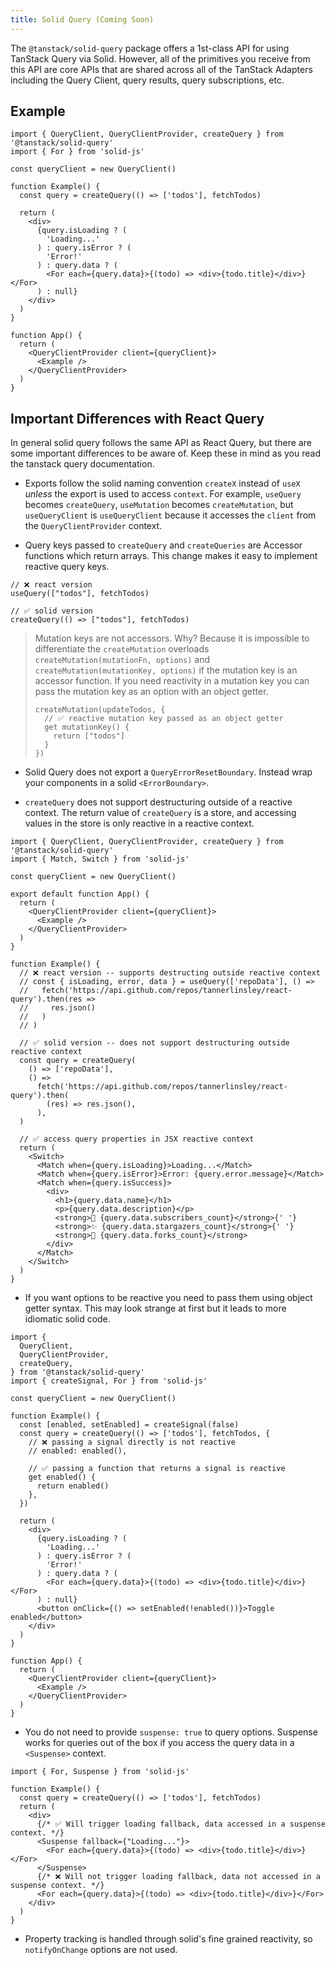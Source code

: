 ```yaml
---
title: Solid Query (Coming Soon)
---
```


The `@tanstack/solid-query` package offers a 1st-class API for using TanStack Query via Solid. However, all of the primitives you receive from this API are core APIs that are shared across all of the TanStack Adapters including the Query Client, query results, query subscriptions, etc.

## Example

```tsx
import { QueryClient, QueryClientProvider, createQuery } from '@tanstack/solid-query'
import { For } from 'solid-js'

const queryClient = new QueryClient()

function Example() {
  const query = createQuery(() => ['todos'], fetchTodos)

  return (
    <div>
      {query.isLoading ? (
        'Loading...'
      ) : query.isError ? (
        'Error!'
      ) : query.data ? (
        <For each={query.data}>{(todo) => <div>{todo.title}</div>}</For>
      ) : null}
    </div>
  )
}

function App() {
  return (
    <QueryClientProvider client={queryClient}>
      <Example />
    </QueryClientProvider>
  )
}

```

## Important Differences with React Query

In general solid query follows the same API as React Query, but there are some important differences to be aware of. Keep these in mind as you read the tanstack query documentation.

- Exports follow the solid naming convention `createX` instead of `useX` *unless* the export is used to access `context`. For example, `useQuery` becomes `createQuery`, `useMutation` becomes `createMutation`, but `useQueryClient` is `useQueryClient` because it accesses the `client` from the `QueryClientProvider` context.

- Query keys passed to `createQuery` and `createQueries` are Accessor functions which return arrays. This change makes it easy to implement reactive query keys.

```tsx
// ❌ react version
useQuery(["todos"], fetchTodos)

// ✅ solid version
createQuery(() => ["todos"], fetchTodos)
```

> Mutation keys are not accessors. Why? Because it is impossible to differentiate the `createMutation` overloads `createMutation(mutationFn, options)` and `createMutation(mutationKey, options)` if the mutation key is an accessor function.
> If you need reactivity in a mutation key you can pass the mutation key as an option with an object getter.
> ```tsx
> createMutation(updateTodos, {
>   // ✅ reactive mutation key passed as an object getter
>   get mutationKey() {
>     return ["todos"]
>   }
> })
> ```

- Solid Query does not export a `QueryErrorResetBoundary`. Instead wrap your components in a solid `<ErrorBoundary>`.

- `createQuery` does not support destructuring outside of a reactive context. The return value of `createQuery` is a store, and accessing values in the store is only reactive in a reactive context.

```tsx
import { QueryClient, QueryClientProvider, createQuery } from '@tanstack/solid-query'
import { Match, Switch } from 'solid-js'

const queryClient = new QueryClient()

export default function App() {
  return (
    <QueryClientProvider client={queryClient}>
      <Example />
    </QueryClientProvider>
  )
}

function Example() {
  // ❌ react version -- supports destructing outside reactive context
  // const { isLoading, error, data } = useQuery(['repoData'], () =>
  //   fetch('https://api.github.com/repos/tannerlinsley/react-query').then(res =>
  //     res.json()
  //   )
  // )

  // ✅ solid version -- does not support destructuring outside reactive context
  const query = createQuery(
    () => ['repoData'],
    () =>
      fetch('https://api.github.com/repos/tannerlinsley/react-query').then(
        (res) => res.json(),
      ),
  )

  // ✅ access query properties in JSX reactive context
  return (
    <Switch>
      <Match when={query.isLoading}>Loading...</Match>
      <Match when={query.isError}>Error: {query.error.message}</Match>
      <Match when={query.isSuccess}>
        <div>
          <h1>{query.data.name}</h1>
          <p>{query.data.description}</p>
          <strong>👀 {query.data.subscribers_count}</strong>{' '}
          <strong>✨ {query.data.stargazers_count}</strong>{' '}
          <strong>🍴 {query.data.forks_count}</strong>
        </div>
      </Match>
    </Switch>
  )
}
```

- If you want options to be reactive you need to pass them using object getter syntax. This may look strange at first but it leads to more idiomatic solid code.

```tsx
import {
  QueryClient,
  QueryClientProvider,
  createQuery,
} from '@tanstack/solid-query'
import { createSignal, For } from 'solid-js'

const queryClient = new QueryClient()

function Example() {
  const [enabled, setEnabled] = createSignal(false)
  const query = createQuery(() => ['todos'], fetchTodos, {
    // ❌ passing a signal directly is not reactive
    // enabled: enabled(),

    // ✅ passing a function that returns a signal is reactive
    get enabled() {
      return enabled()
    },
  })

  return (
    <div>
      {query.isLoading ? (
        'Loading...'
      ) : query.isError ? (
        'Error!'
      ) : query.data ? (
        <For each={query.data}>{(todo) => <div>{todo.title}</div>}</For>
      ) : null}
      <button onClick={() => setEnabled(!enabled())}>Toggle enabled</button>
    </div>
  )
}

function App() {
  return (
    <QueryClientProvider client={queryClient}>
      <Example />
    </QueryClientProvider>
  )
}
```

- You do not need to provide `suspense: true` to query options. Suspense works for queries out of the box if you access the query data in a `<Suspense>` context.


```tsx
import { For, Suspense } from 'solid-js'

function Example() {
  const query = createQuery(() => ['todos'], fetchTodos)
  return (
    <div>
      {/* ✅ Will trigger loading fallback, data accessed in a suspense context. */}
      <Suspense fallback={"Loading..."}>
        <For each={query.data}>{(todo) => <div>{todo.title}</div>}</For>
      </Suspense>
      {/* ❌ Will not trigger loading fallback, data not accessed in a suspense context. */}
      <For each={query.data}>{(todo) => <div>{todo.title}</div>}</For>
    </div>
  )
}
```

- Property tracking is handled through solid's fine grained reactivity, so `notifyOnChange` options are not used.